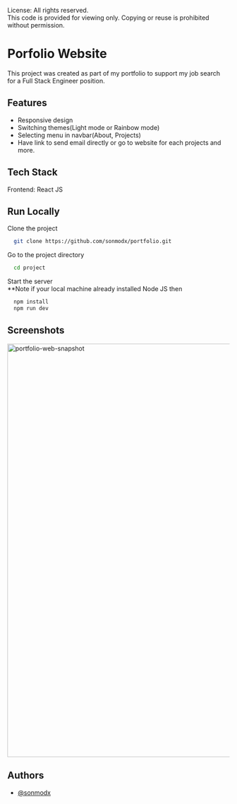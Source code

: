 License: All rights reserved.  
This code is provided for viewing only. Copying or reuse is prohibited without permission.

# Porfolio Website

This project was created as part of my portfolio to support my job search for a Full Stack Engineer position.

## Features

- Responsive design
- Switching themes(Light mode or Rainbow mode)
- Selecting menu in navbar(About, Projects)
- Have link to send email directly or go to website for each projects and more.

## Tech Stack

Frontend: React JS

## Run Locally

Clone the project

```bash
  git clone https://github.com/sonmodx/portfolio.git
```

Go to the project directory

```bash
  cd project
```

Start the server\
\*\*Note if your local machine already installed Node JS then

```bash
  npm install
  npm run dev
```

## Screenshots
<img width="1896" height="936" alt="portfolio-web-snapshot" src="https://github.com/user-attachments/assets/d61cb7b8-4951-48b2-b73b-16f192a18664" />

## Authors

- [@sonmodx](https://www.github.com/sonmodx)
